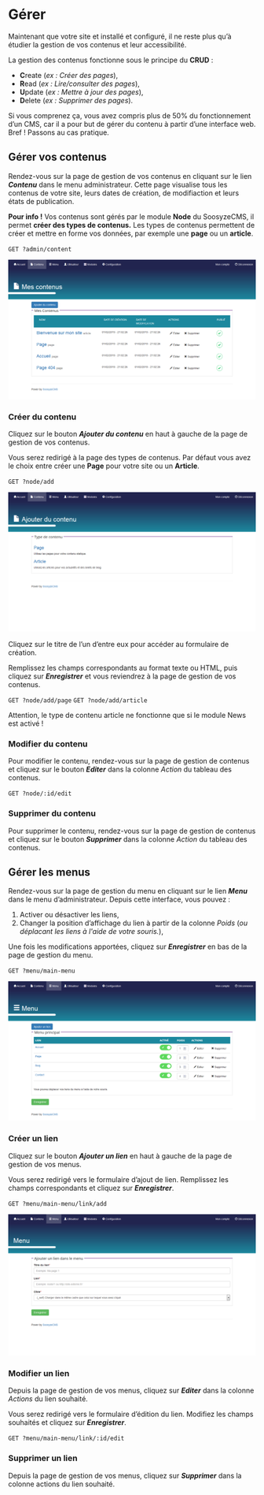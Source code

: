 # Gérer

Maintenant que votre site et installé et configuré, il ne reste plus qu’à étudier la gestion de vos contenus et leur accessibilité.

La gestion des contenus fonctionne sous le principe du **CRUD** :

* **C**reate (*ex :  Créer des pages*),
* **R**ead (*ex : Lire/consulter des pages*),
* **U**pdate (*ex : Mettre à jour des pages*),
* **D**elete (*ex : Supprimer des pages*).

Si vous comprenez ça, vous avez compris plus de 50% du fonctionnement d’un CMS, car il a pour but de gérer du contenu à partir d’une interface web. Bref ! Passons au cas pratique.

## Gérer vos contenus

Rendez-vous sur la page de gestion de vos contenus en cliquant sur le lien **_Contenu_** dans le menu administrateur. Cette page visualise tous les contenus de votre site, leurs dates de création, de modifiaction et leurs états de publication.

**Pour info !** Vos contenus sont gérés par le module **Node** du SoosyzeCMS, il permet **créer des types de contenus.** Les types de contenus permettent de créer et mettre en forme vos données, par exemple une **page** ou un **article**.

`GET ?admin/content`

![Screenshot de la page de gestion des contenus de SoosyzeCMS](/assets/user/soosyze-node_index-desktop.png)

### Créer du contenu

Cliquez sur le bouton **_Ajouter du contenu_** en haut à gauche de la page de gestion de vos contenus.

Vous serez redirigé à la page des types de contenus. Par défaut vous avez le choix entre créer une **Page** pour votre site ou un **Article**.

`GET ?node/add`

![Screenshot de la page des types de contenu de SoosyzeCMS](/assets/user/soosyze-node_add-desktop.png)

Cliquez sur le titre de l’un d’entre eux pour accéder au formulaire de création.

Remplissez les champs correspondants au format texte ou HTML, puis cliquez sur **_Enregistrer_** et vous reviendrez à la page de gestion de vos contenus.

`GET ?node/add/page`
`GET ?node/add/article`

Attention, le type de contenu article ne fonctionne que si le module News est activé !

### Modifier du contenu

Pour modifier le contenu, rendez-vous sur la page de gestion de contenus et cliquez sur le bouton **_Editer_**  dans la colonne _Action_ du tableau des contenus.

`GET ?node/:id/edit`

### Supprimer du contenu

Pour supprimer le contenu, rendez-vous sur la page de gestion de contenus et cliquez sur le bouton **_Supprimer_**  dans la colonne _Action_ du tableau des contenus.

## Gérer les menus

Rendez-vous sur la page de gestion du menu en cliquant sur le lien **_Menu_** dans le menu d’administrateur. Depuis cette interface, vous pouvez :

1. Activer ou désactiver les liens,
2. Changer la position d’affichage du lien à partir de la colonne _Poids_ (*ou déplacant les liens à l'aide de votre souris.*),

Une fois les modifications apportées, cliquez sur **_Enregistrer_** en bas de la page de gestion du menu.

`GET ?menu/main-menu`

![Screenshot de la page de gestion des menu de SoosyzeCMS](/assets/user/soosyze-menu_show-desktop.png)

### Créer un lien

Cliquez sur le bouton **_Ajouter un lien_** en haut à gauche de la page de gestion de vos menus.

Vous serez redirigé vers le formulaire d’ajout de lien. Remplissez les champs correspondants et cliquez sur **_Enregistrer_**.

`GET ?menu/main-menu/link/add`

![Screenshot de la page d’ajout de lien de menu de SoosyzeCMS](/assets/user/soosyze-menu_link_create-desktop.png)

### Modifier un lien

Depuis la page de gestion de vos menus, cliquez sur **_Editer_** dans la colonne *Actions* du lien souhaité.

Vous serez redirigé vers le formulaire d’édition du lien. Modifiez les champs souhaités et cliquez sur **_Enregistrer_**.

`GET ?menu/main-menu/link/:id/edit`

### Supprimer un lien

Depuis la page de gestion de vos menus, cliquez sur **_Supprimer_** dans la colonne actions du lien souhaité.
